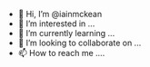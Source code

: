 - 👋 Hi, I’m @iainmckean
- 👀 I’m interested in ...
- 🌱 I’m currently learning ...
- 💞️ I’m looking to collaborate on ...
- 📫 How to reach me ....

<!---
iainmckean/iainmckean is a ✨ special ✨ repository because its `README.md` (this file) appears on your GitHub profile.
You can click the Preview link to take a look at your changes.
--->
